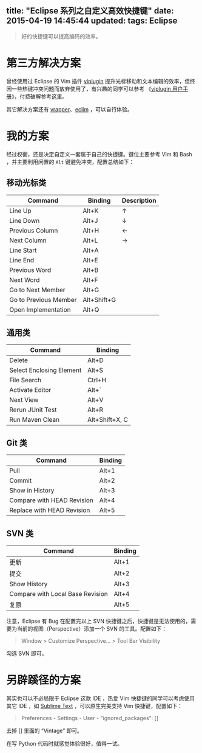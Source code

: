 title: "Eclipse 系列之自定义高效快捷键"
date: 2015-04-19 14:45:44
updated: 
tags: Eclipse
---

> 好的快捷键可以提高编码的效率。

# 第三方解决方案

曾经使用过 Eclipse 的 Vim 插件 [viplugin](http://www.viplugin.com/) 提升光标移动和文本编辑的效率，但终因一些热键冲突问题而放弃使用了，有兴趣的同学可以参考 《[viplugin 用户手册](http://viplugin.com/files/User_Manual_viPlugin.pdf)》，付费破解参考[这里](http://blog.163.com/thomaskjh@126/blog/static/37082998201231810718341/)。

其它解决方案还有 [vrapper](http://vrapper.sourceforge.net/)、[eclim](http://eclim.org/) ，可以自行体验。

# 我的方案

经过权衡，还是决定自定义一套属于自己的快捷键。键位主要参考 Vim 和 Bash ，并主要利用闲置的 `Alt` 键避免冲突，配置总结如下：

## 移动光标类

|Command|Binding|Description|
|---|---|---|
|Line Up|Alt+K|↑|
|Line Down|Alt+J|↓|
|Previous Column|Alt+H|←|
|Next Column|Alt+L|→|
|Line Start|Alt+A||
|Line End|Alt+E||
|Previous Word|Alt+B||
|Next Word|Alt+F||
|Go to Next Member|Alt+G||
|Go to Previous Member|Alt+Shift+G||
|Open Implementation|Alt+Q||

## 通用类

|Command|Binding|
|---|---|
|Delete|Alt+D|
|Select Enclosing Element|Alt+S|
|File Search|Ctrl+H|
|Activate Editor|Alt+`|
|Next View|Alt+V|
|Rerun JUnit Test|Alt+R|
|Run Maven Clean|Alt+Shift+X, C|

## Git 类

|Command|Binding|
|---|---|
|Pull|Alt+1|
|Commit|Alt+2|
|Show in History|Alt+3|
|Compare with HEAD Revision|Alt+4|
|Replace with HEAD Revision|Alt+5|

## SVN 类

|Command|Binding|
|---|---|
|更新|Alt+1|
|提交|Alt+2|
|Show History|Alt+3|
|Compare with Local Base Revision|Alt+4|
|复原|Alt+5|

注意，Eclipse 有 Bug 在配置完以上 SVN 快捷键之后，快捷键是无法使用的，需要为当前的视图（Perspective）添加一个 SVN 的工具。配置如下：

> Window > Customize Perspective... > Tool Bar Visibility

勾选 SVN 即可。

# 另辟蹊径的方案

其实也可以不必局限于 Eclipse 这款 IDE ，热爱 Vim 快捷键的同学可以考虑使用其它 IDE ，如 [Sublime Text](http://www.sublimetext.com/) ，可以原生完美支持 Vim 快捷键，配置如下：

> Preferences - Settings - User - "ignored_packages": []

去掉 [] 里面的 “Vintage” 即可。

在写 Python 代码时就感觉体验很好，值得一试。